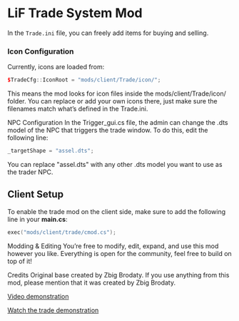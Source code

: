 # LiF Trade System Mod

In the `Trade.ini` file, you can freely add items for buying and selling.

### Icon Configuration
Currently, icons are loaded from:
```cpp
$TradeCfg::IconRoot = "mods/client/Trade/icon/";
```

This means the mod looks for icon files inside the mods/client/Trade/icon/ folder.
You can replace or add your own icons there, just make sure the filenames match what’s defined in the Trade.ini.

NPC Configuration
In the Trigger_gui.cs file, the admin can change the .dts model of the NPC that triggers the trade window.
To do this, edit the following line:
```cpp
_targetShape = "assel.dts";
```
You can replace "assel.dts" with any other .dts model you want to use as the trader NPC.

## Client Setup

To enable the trade mod on the client side, make sure to add the following line in your **main.cs**:

```cpp
exec("mods/client/trade/cmod.cs");
```

Modding & Editing
You’re free to modify, edit, expand, and use this mod however you like.
Everything is open for the community, feel free to build on top of it!

Credits
Original base created by Zbig Brodaty.
If you use anything from this mod, please mention that it was created by Zbig Brodaty.



[Video demonstration](https://www.youtube.com/watch?v=8nYodt6wQg)

[Watch the trade demonstration](https://youtu.be/JU0X8ffrkQI)
